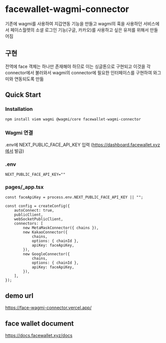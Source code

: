 # facewallet-wagmi-connector

기존에 wagmi를 사용하여 지갑연동 기능을 만들고 wagmi의 훅을 사용하던 서비스에서 페이스월렛의 소셜 로그인 기능(구글, 카카오)를 사용하고 싶은 유저를 위해서 만들어짐

## 구현

전역에 face 객체는 하나만 존재해야 하므로 이는 싱글톤으로 구현되고 이것을 각 connector에서 불러와서 wagmi의 connector에 필요한 인터페이스를 구현하여 와그미와 연동되도록 만듦

## Quick Start

### Installation

```
npm install viem wagmi @wagmi/core facewallet-wagmi-connector
```

### Wagmi 연결

.env에 NEXT_PUBLIC_FACE_API_KEY 입력
(https://dashboard.facewallet.xyz에서 발급)

### .env

```
NEXT_PUBLIC_FACE_API_KEY=""
```

### pages/\_app.tsx

```
const faceApiKey = process.env.NEXT_PUBLIC_FACE_API_KEY || "";

const config = createConfig({
    autoConnect: true,
    publicClient,
    webSocketPublicClient,
    connectors: [
        new MetaMaskConnector({ chains }),
        new KakaoConnector({
            chains,
            options: { chainId },
            apiKey: faceApiKey,
        }),
        new GoogleConnector({
            chains,
            options: { chainId },
            apiKey: faceApiKey,
        }),
    ],
});

```

## demo url

https://face-wagmi-connector.vercel.app/

## face wallet document

https://docs.facewallet.xyz/docs
